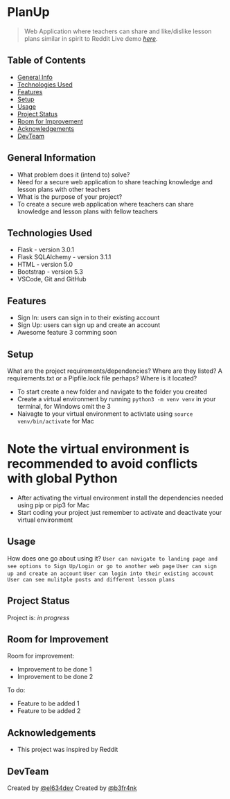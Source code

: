 # PlanUp
> Web Application where teachers can share and like/dislike lesson plans similar in spirit to Reddit
> Live demo [_here_](https://www.example.com). <!-- If you have the project hosted somewhere, include the link here. -->

## Table of Contents
* [General Info](#general-information)
* [Technologies Used](#technologies-used)
* [Features](#features)
* [Setup](#setup)
* [Usage](#usage)
* [Project Status](#project-status)
* [Room for Improvement](#room-for-improvement)
* [Acknowledgements](#acknowledgements)
* [DevTeam](#DevTeam)

## General Information
- What problem does it (intend to) solve?
- Need for a secure web application to share teaching knowledge and lesson plans with other teachers
- What is the purpose of your project?
- To create a secure web application where teachers can share knowledge and lesson plans with fellow teachers

## Technologies Used
- Flask - version 3.0.1
- Flask SQLAlchemy - version 3.1.1
- HTML - version 5.0
- Bootstrap - version 5.3
- VSCode, Git and GitHub

## Features
- Sign In: users can sign in to their existing account
- Sign Up: users can sign up and create an account
- Awesome feature 3 comming soon

<!-- 
## Screenshots
![Example screenshot](./img/screenshot.png) -->
<!-- If you have screenshots you'd like to share, include them here. -->

## Setup
What are the project requirements/dependencies? Where are they listed? A requirements.txt or a Pipfile.lock file perhaps? Where is it located?
- To start create a new folder and navigate to the folder you created
- Create a virtual environment by running `python3 -m venv venv` in your terminal, for Windows omit the 3
- Naivagte to your virtual environment to activtate using `source venv/bin/activate` for Mac
# Note the virtual environment is recommended to avoid conflicts with global Python
- After activating the virtual environment install the dependencies needed using pip or pip3 for Mac
- Start coding your project just remember to activate and deactivate your virtual environment

## Usage
How does one go about using it?
`User can navigate to landing page and see options to Sign Up/Login or go to another web page`
`User can sign up and create an account`
`User can login into their existing account`
`User can see mulitple posts and different lesson plans`

## Project Status
Project is: _in progress_ 

## Room for Improvement
Room for improvement:
- Improvement to be done 1
- Improvement to be done 2

To do:
- Feature to be added 1
- Feature to be added 2

## Acknowledgements 
- This project was inspired by Reddit

## DevTeam
Created by [@el634dev](https://github.com/el634dev) 
Created by [@b3fr4nk](https://github.com/b3fr4nk) 
